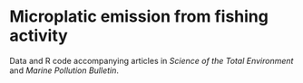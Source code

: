 # Microplatic emission from fishing activity
Data and R code accompanying articles in *Science of the Total Environment* and *Marine Pollution Bulletin*.

